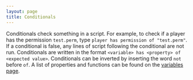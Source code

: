 ```yaml
---
layout: page
title: Conditionals
---
```


Conditionals check something in a script. For example, to check if a player has the permission `test.perm`, type
`player has permission of "test.perm"`. If a conditional is false, any lines of script following the conditional are not run.
Conditionals are written in the format `<variable> has <property> of <expected value>`. Conditionals can be inverted by inserting the word `not` before `of`.
A list of properties and functions can be found on the [variables page](http://flibiostudio.github.io/SimpleScriptDocs/components/variables.html).
